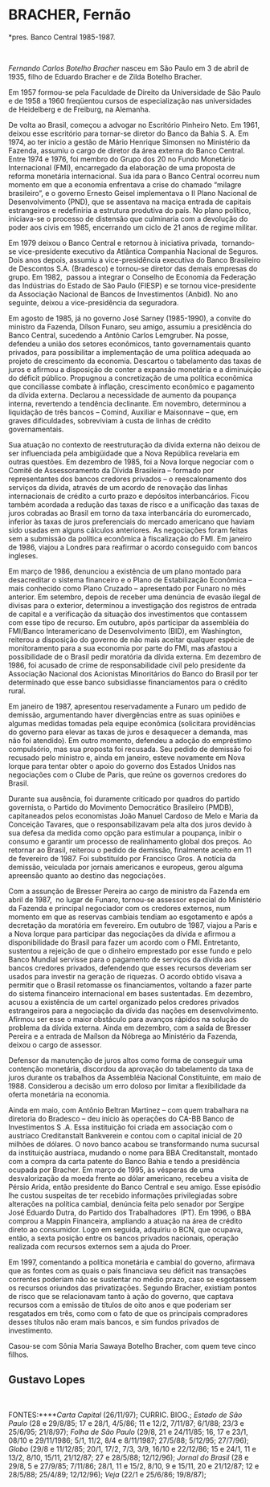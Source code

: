 BRACHER, Fernão
===============

\*pres. Banco Central 1985-1987.

 

*Fernando Carlos Botelho Bracher* nasceu em São Paulo em 3 de abril de
1935, filho de Eduardo Bracher e de Zilda Botelho Bracher.

Em 1957 formou-se pela Faculdade de Direito da Universidade de São Paulo
e de 1958 a 1960 freqüentou cursos de especialização nas universidades
de Heidelberg e de Freiburg, na Alemanha.

De volta ao Brasil, começou a advogar no Escritório Pinheiro Neto. Em
1961, deixou esse escritório para tornar-se diretor do Banco da Bahia S.
A. Em 1974, ao ter início a gestão de Mário Henrique Simonsen no
Ministério da Fazenda, assumiu o cargo de diretor da área externa do
Banco Central. Entre 1974 e 1976, foi membro do Grupo dos 20 no Fundo
Monetário Internacional (FMI), encarregado da elaboração de uma proposta
de reforma monetária internacional. Sua ida para o Banco Central ocorreu
num momento em que a economia enfrentava a crise do chamado “milagre
brasileiro”, e o governo Ernesto Geisel implementava o II Plano Nacional
de Desenvolvimento (PND), que se assentava na maciça entrada de capitais
estrangeiros e redefiniria a estrutura produtiva do país. No plano
político, iniciava-se o processo de distensão que culminaria com a
devolução do poder aos civis em 1985, encerrando um ciclo de 21 anos de
regime militar.

Em 1979 deixou o Banco Central e retornou à iniciativa privada, 
tornando-se vice-presidente executivo da Atlântica Companhia Nacional de
Seguros. Dois anos depois, assumiu a vice-presidência executiva do Banco
Brasileiro de Descontos S.A. (Bradesco) e tornou-se diretor das demais
empresas do grupo. Em 1982,  passou a integrar o Conselho de Economia da
Federação das Indústrias do Estado de São Paulo (FIESP) e se tornou
vice-presidente da Associação Nacional de Bancos de Investimentos
(Anbid). No ano seguinte, deixou a vice-presidência da seguradora.

Em agosto de 1985, já no governo José Sarney (1985-1990), a convite do
ministro da Fazenda, Dílson Funaro, seu amigo, assumiu a presidência do
Banco Central, sucedendo a Antônio Carlos Lemgruber. Na posse, defendeu
a união dos setores econômicos, tanto governamentais quanto privados,
para possibilitar a implementação de uma política adequada ao projeto de
crescimento da economia. Descartou o tabelamento das taxas de juros e
afirmou a disposição de conter a expansão monetária e a diminuição do
déficit público. Propugnou a concretização de uma política econômica que
conciliasse combate à inflação, crescimento econômico e pagamento da
dívida externa. Declarou a necessidade de aumento da poupança interna,
revertendo a tendência declinante. Em novembro, determinou a liquidação
de três bancos – Comind, Auxiliar e Maisonnave – que, em graves
dificuldades, sobreviviam à custa de linhas de crédito governamentais.

Sua atuação no contexto de reestruturação da dívida externa não deixou
de ser influenciada pela ambigüidade que a Nova República revelaria em
outras questões. Em dezembro de 1985, foi a Nova Iorque negociar com o
Comitê de Assessoramento da Dívida Brasileira – formado por
representantes dos bancos credores privados – o reescalonamento dos
serviços da dívida, através de um acordo de renovação das linhas
internacionais de crédito a curto prazo e depósitos interbancários.
Ficou também acordada a redução das taxas de risco e a unificação das
taxas de juros cobradas ao Brasil em torno da taxa interbancária do
euromercado, inferior às taxas de juros preferenciais do mercado
americano que haviam sido usadas em alguns cálculos anteriores. As
negociações foram feitas sem a submissão da política econômica à
fiscalização do FMI. Em janeiro de 1986, viajou a Londres para reafirmar
o acordo conseguido com bancos ingleses.

Em março de 1986, denunciou a existência de um plano montado para
desacreditar o sistema financeiro e o Plano de Estabilização Econômica –
mais conhecido como Plano Cruzado – apresentado por Funaro no mês
anterior. Em setembro, depois de receber uma denúncia de evasão ilegal
de divisas para o exterior, determinou a investigação dos registros de
entrada de capital e a verificação da situação dos investimentos que
contassem com esse tipo de recurso. Em outubro, após participar da
assembléia do FMI/Banco Interamericano de Desenvolvimento (BID), em
Washington, reiterou a disposição do governo de não mais aceitar
qualquer espécie de monitoramento para a sua economia por parte do FMI,
mas afastou a possibilidade de o Brasil pedir moratória da dívida
externa. Em dezembro de 1986, foi acusado de crime de responsabilidade
civil pelo presidente da Associação Nacional dos Acionistas Minoritários
do Banco do Brasil por ter determinado que esse banco subsidiasse
financiamentos para o crédito rural.

Em janeiro de 1987, apresentou reservadamente a Funaro um pedido de
demissão, argumentando haver divergências entre as suas opiniões e
algumas medidas tomadas pela equipe econômica (solicitara providências
do governo para elevar as taxas de juros e desaquecer a demanda, mas não
foi atendido). Em outro momento, defendeu a adoção do empréstimo
compulsório, mas sua proposta foi recusada. Seu pedido de demissão foi
recusado pelo ministro e, ainda em janeiro, esteve novamente em Nova
Iorque para tentar obter o apoio do governo dos Estados Unidos nas
negociações com o Clube de Paris, que reúne os governos credores do
Brasil. 

Durante sua ausência, foi duramente criticado por quadros do partido
governista, o Partido do Movimento Democrático Brasileiro (PMDB),
capitaneados pelos economistas João Manuel Cardoso de Melo e Maria da
Conceição Tavares, que o responsabilizavam pela alta dos juros devido à
sua defesa da medida como opção para estimular a poupança, inibir o
consumo e garantir um processo de realinhamento global dos preços. Ao
retornar ao Brasil, reiterou o pedido de demissão, finalmente aceito em
11 de fevereiro de 1987. Foi substituído por Francisco Gros. A notícia
da demissão, veiculada por jornais americanos e europeus, gerou alguma
apreensão quanto ao destino das negociações.

Com a assunção de Bresser Pereira ao cargo de ministro da Fazenda em
abril de 1987,  no lugar de Funaro, tornou-se assessor especial do
Ministério da Fazenda e principal negociador com os credores externos,
num momento em que as reservas cambiais tendiam ao esgotamento e após a
decretação da moratória em fevereiro. Em outubro de 1987, viajou a Paris
e a Nova Iorque para participar das negociações da dívida e afirmou a
disponibilidade do Brasil para fazer um acordo com o FMI. Entretanto,
sustentou a rejeição de que o dinheiro emprestado por esse fundo e pelo
Banco Mundial servisse para o pagamento de serviços da dívida aos bancos
credores privados, defendendo que esses recursos deveriam ser usados
para investir na geração de riquezas. O acordo obtido visava a permitir
que o Brasil retomasse os financiamentos, voltando a fazer parte do
sistema financeiro internacional em bases sustentadas. Em dezembro,
acusou a existência de um cartel organizado pelos credores privados
estrangeiros para a negociação da dívida das nações em desenvolvimento.
Afirmou ser esse o maior obstáculo para avanços rápidos na solução do
problema da dívida externa. Ainda em dezembro, com a saída de Bresser
Pereira e a entrada de Maílson da Nóbrega ao Ministério da Fazenda,
deixou o cargo de assessor.

Defensor da manutenção de juros altos como forma de conseguir uma
contenção monetária, discordou da aprovação do tabelamento da taxa de
juros durante os trabalhos da Assembléia Nacional Constituinte, em maio
de 1988. Considerou a decisão um erro doloso por limitar a flexibilidade
da oferta monetária na economia.

Ainda em maio, com Antônio Beltran Martinez – com quem trabalhara na
diretoria do Bradesco – deu início às operações do CA-BB Banco de
Investimentos S .A. Essa instituição foi criada em associação com o
austríaco Creditanstalt Bankverein e contou com o capital inicial de 20
milhões de dólares. O novo banco acabou se transformando numa sucursal
da instituição austríaca, mudando o nome para BBA Creditanstalt, montado
com a compra da carta patente do Banco Bahia e tendo a presidência
ocupada por Bracher. Em março de 1995, às vésperas de uma desvalorização
da moeda frente ao dólar americano, recebeu a visita de Pérsio Arida,
então presidente do Banco Central e seu amigo. Esse episódio lhe custou
suspeitas de ter recebido informações privilegiadas sobre alterações na
política cambial, denúncia feita pelo senador por Sergipe José Eduardo
Dutra, do Partido dos Trabalhadores  (PT). Em 1996, o BBA comprou a
Mappin Financeira, ampliando a atuação na área de crédito direto ao
consumidor. Logo em seguida, adquiriu o BCN, que ocupava, então, a sexta
posição entre os bancos privados nacionais, operação realizada com
recursos externos sem a ajuda do Proer.

Em 1997, comentando a política monetária e cambial do governo, afirmava
que as fontes com as quais o país financiava seu déficit nas transações
correntes poderiam não se sustentar no médio prazo, caso se esgotassem
os recursos oriundos das privatizações. Segundo Bracher, existiam pontos
de risco que se relacionavam tanto à ação do governo, que captava
recursos com a emissão de títulos de oito anos e que poderiam ser
resgatados em três, como com o fato de que os principais compradores
desses títulos não eram mais bancos, e sim fundos privados de
investimento.

Casou-se com Sônia Maria Sawaya Botelho Bracher, com quem teve cinco
filhos.

Gustavo Lopes
-------------

 

FONTES:*****Carta Capital* (26/11/97); CURRIC. BIOG.; *Estado de São
Paulo* (28 e 29/8/85; 17 e 28/1, 4/5/86; 11 e 12/2, 7/11/87; 6/1/88;
23/3 e 25/6/95; 21/8/97); *Folha de São Paulo* (29/8, 21 e 24/11/85; 16,
17 e 23/1, 08/10 e 29/11/1986; 5/1, 11/2, 8/4 e 8/11/1987; 27/5/88;
5/12/95; 27/7/96); *Globo* (29/8 e 11/12/85; 20/1, 17/2, 7/3, 3/9, 16/10
e 22/12/86; 15 e 24/1, 11 e 13/2, 8/10, 15/11, 21/12/87; 27 e 28/5/88;
12/12/96); *Jornal do Brasil* (28 e 29/8, 5 e 27/9/85; 7/11/86; 28/1, 11
e 15/2, 8/10, 9 e 15/11, 20 e 21/12/87; 12 e 28/5/88; 25/4/89;
12/12/96); *Veja* (22/1 e 25/6/86; 19/8/87);
